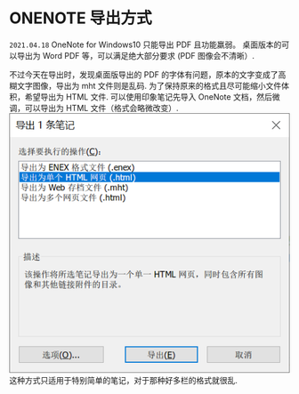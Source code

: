 # ONENOTE 导出方式

`2021.04.18`
OneNote for Windows10 只能导出 PDF 且功能羸弱。
桌面版本的可以导出为 Word PDF 等，可以满足绝大部分要求 (PDF 图像会不清晰）.

不过今天在导出时，发现桌面版导出的 PDF 的字体有问题，原本的文字变成了高糊文字图像，导出为 mht 文件则是乱码.
为了保持原来的格式且尽可能缩小文件体积，希望导出为 HTML 文件.
可以使用印象笔记先导入 OneNote 文档，然后微调，可以导出为 HTML 文件（格式会略微改变）.
![](assets/OneNote%E5%AF%BC%E5%87%BA%E6%96%B9%E5%BC%8F/2021-04-18-16-24-41.png)
这种方式只适用于特别简单的笔记，对于那种好多栏的格式就很乱.
